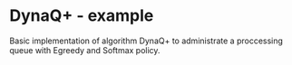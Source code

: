 # DynaQ+ - example
Basic implementation of algorithm DynaQ+ to administrate a proccessing queue with Egreedy and Softmax policy.
